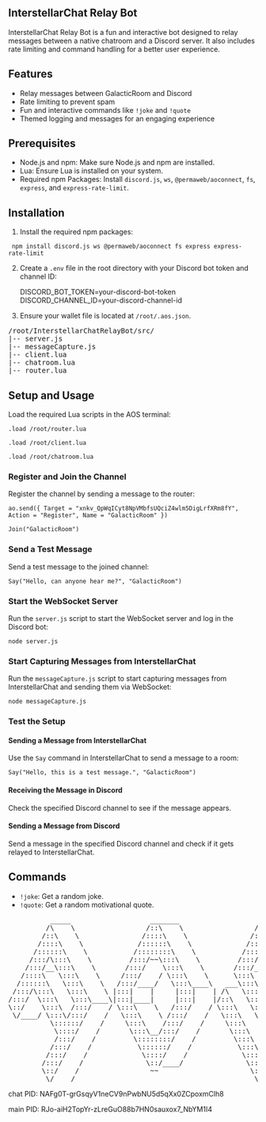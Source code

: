 ## InterstellarChat Relay Bot


InterstellarChat Relay Bot is a fun and interactive bot designed 
to relay messages between a native chatroom and a Discord server.
It also includes rate limiting and command handling for a better user experience.

## Features

- Relay messages between GalacticRoom and Discord
- Rate limiting to prevent spam
- Fun and interactive commands like `!joke` and `!quote`
- Themed logging and messages for an engaging experience

## Prerequisites

- Node.js and npm: Make sure Node.js and npm are installed.
- Lua: Ensure Lua is installed on your system.
- Required npm Packages:
    Install `discord.js`, `ws`, `@permaweb/aoconnect`, `fs`, `express`, and `express-rate-limit`.

## Installation

1. Install the required npm packages:


  ` npm install discord.js ws @permaweb/aoconnect fs express express-rate-limit`


2. Create a `.env` file in the root directory with your Discord bot token and channel ID:


   DISCORD_BOT_TOKEN=your-discord-bot-token
   DISCORD_CHANNEL_ID=your-discord-channel-id


4. Ensure your wallet file is located at `/root/.aos.json`.

<pre>/root/InterstellarChatRelayBot/src/
|-- server.js
|-- messageCapture.js
|-- client.lua
|-- chatroom.lua
|-- router.lua
</pre>

## Setup and Usage

Load the required Lua scripts in the AOS terminal:


`.load /root/router.lua`

`.load /root/client.lua`

`.load /root/chatroom.lua`


### Register and Join the Channel

Register the channel by sending a message to the router:


`ao.send({ Target = "xnkv_QpWqICyt8NpVMbfsUQciZ4wlm5DigLrfXRm8fY", Action = "Register", Name = "GalacticRoom" })`

`Join("GalacticRoom")`


### Send a Test Message

Send a test message to the joined channel:


`Say("Hello, can anyone hear me?", "GalacticRoom")`


### Start the WebSocket Server

Run the `server.js` script to start the WebSocket server and log in the Discord bot:


`node server.js`


### Start Capturing Messages from InterstellarChat

Run the `messageCapture.js` script to start capturing messages from InterstellarChat and sending them via WebSocket:


`node messageCapture.js`


### Test the Setup

#### Sending a Message from InterstellarChat

Use the `Say` command in InterstellarChat to send a message to a room:


`Say("Hello, this is a test message.", "GalacticRoom")`


#### Receiving the Message in Discord

Check the specified Discord channel to see if the message appears.

#### Sending a Message from Discord

Send a message in the specified Discord channel and check if it gets relayed to InterstellarChat.

## Commands

- `!joke`: Get a random joke.
- `!quote`: Get a random motivational quote.
</div>
<div style="text-align: center;">
  <pre>
          _____                   _______                   _____
         /\    \                 /::\    \                 /\    \
        /::\    \               /::::\    \               /::\    \
       /::::\    \             /::::::\    \             /::::\    \
      /::::::\    \           /::::::::\    \           /::::::\    \
     /:::/\:::\    \         /:::/~~\:::\    \         /:::/\:::\    \
    /:::/__\:::\    \       /:::/    \:::\    \       /:::/__\:::\    \
   /::::\   \:::\    \     /:::/    / \:::\    \      \:::\   \:::\    \
  /::::::\   \:::\    \   /:::/____/   \:::\____\   ___\:::\   \:::\    \
 /:::/\:::\   \:::\    \ |:::|    |     |:::|    | /\   \:::\   \:::\    \
/:::/  \:::\   \:::\____\|:::|____|     |:::|    |/::\   \:::\   \:::\____\
\::/    \:::\  /:::/    / \:::\    \   /:::/    / \:::\   \:::\   \::/    /
 \/____/ \:::\/:::/    /   \:::\    \ /:::/    /   \:::\   \:::\   \/____/
          \::::::/    /     \:::\    /:::/    /     \:::\   \:::\    \
           \::::/    /       \:::\__/:::/    /       \:::\   \:::\____\
           /:::/    /         \::::::::/    /         \:::\  /:::/    /
          /:::/    /           \::::::/    /           \:::\/:::/    /
         /:::/    /             \::::/    /             \::::::/    /
        /:::/    /               \::/____/               \::::/    /
        \::/    /                 ~~                      \::/    /
         \/____/                                           \/____/
</pre>
</div>
chat PID: NAFg0T-grGsqyV1neCV9nPwbNU5d5qXx0ZCpoxmClh8

main PID: RJo-aiH2TopYr-zLreGuO88b7HN0sauxox7_NbYM1I4
